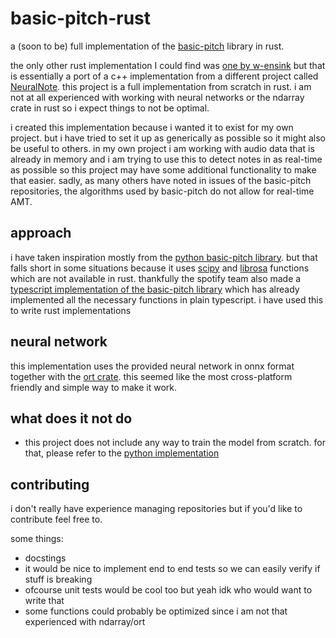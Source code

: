 # basic-pitch-rust

a (soon to be) full implementation of the [basic-pitch](https://github.com/spotify/basic-pitch/) library in rust.

the only other rust implementation I could find was [one by w-ensink](https://github.com/w-ensink/basic_pitch) but that is essentially a port of a c++ implementation from a different project called [NeuralNote](https://github.com/DamRsn/NeuralNote). this project is a full implementation from scratch in rust. i am not at all experienced with working with neural networks or the ndarray crate in rust so i expect things to not be optimal.

i created this implementation because i wanted it to exist for my own project. but i have tried to set it up as generically as possible so it might also be useful to others. in my own project i am working with audio data that is already in memory and i am trying to use this to detect notes in as real-time as possible so this project may have some additional functionality to make that easier. sadly, as many others have noted in issues of the basic-pitch repositories, the algorithms used by basic-pitch do not allow for real-time AMT.

## approach
i have taken inspiration mostly from the [python basic-pitch library](https://github.com/spotify/basic-pitch/). but that falls short in some situations because it uses [scipy](https://scipy.org/) and [librosa](https://librosa.org/doc/latest/index.html) functions which are not available in rust. thankfully the spotify team also made a [typescript implementation of the basic-pitch library](https://github.com/spotify/basic-pitch-ts/tree/main) which has already implemented all the necessary functions in plain typescript. i have used this to write rust implementations

## neural network
this implementation uses the provided neural network in onnx format together with the [ort crate](https://crates.io/crates/ort). this seemed like the most cross-platform friendly and simple way to make it work.

## what does it not do
- this project does not include any way to train the model from scratch. for that, please refer to the [python implementation](https://github.com/spotify/basic-pitch/)

## contributing
i don't really have experience managing repositories but if you'd like to contribute feel free to.

some things:
- docstings
- it would be nice to implement end to end tests so we can easily verify if stuff is breaking
- ofcourse unit tests would be cool too but yeah idk who would want to write that
- some functions could probably be optimized since i am not that experienced with ndarray/ort
